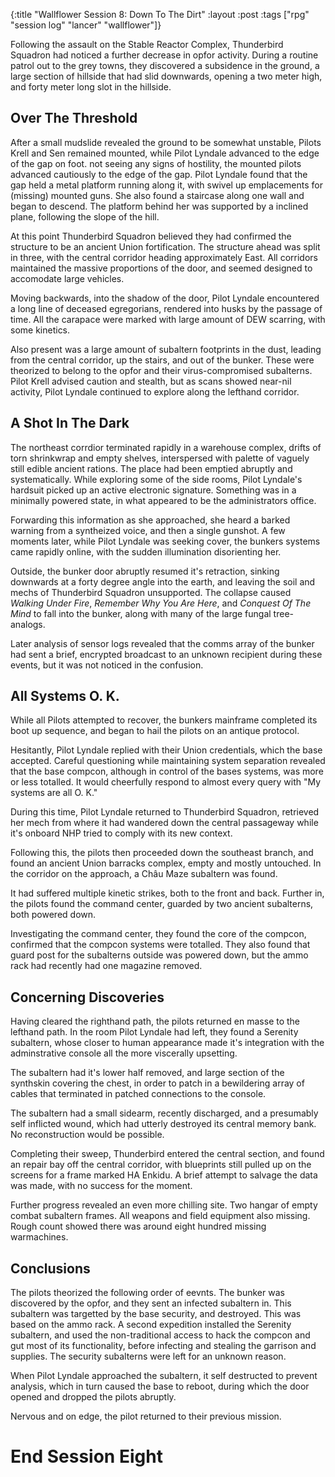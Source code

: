 {:title "Wallflower Session 8: Down To The Dirt"
:layout :post
:tags ["rpg" "session log" "lancer" "wallflower"]}


Following the assault on the Stable Reactor Complex, Thunderbird Squadron had noticed a further decrease in opfor activity. During a routine patrol out to the grey towns, they discovered a subsidence in the ground, a large section of hillside that had slid downwards, opening a two meter high, and forty meter long slot in the hillside.

## Over The Threshold

After a small mudslide revealed the ground to be somewhat unstable, Pilots Krell and Sen remained mounted, while Pilot Lyndale advanced to the edge of the gap on foot. not seeing any signs of hostility, the mounted pilots advanced cautiously to the edge of the gap.
Pilot Lyndale found that the gap held a metal platform running along it, with swivel up emplacements for (missing) mounted guns. She also found a staircase along one wall and began to descend. The platform behind her was supported by a inclined plane, following the slope of the hill.

At this point Thunderbird Squadron believed they had confirmed the structure to be an ancient Union fortification. The structure ahead was split in three, with the central corridor heading approximately East. All corridors maintained the massive proportions of the door, and seemed designed to accomodate large vehicles.

Moving backwards, into the shadow of the door, Pilot Lyndale encountered a long line of deceased egregorians, rendered into husks by the passage of time. All the carapace were marked with large amount of DEW scarring, with some kinetics. 

Also present was a large amount of subaltern footprints in the dust, leading from the central corridor, up the stairs, and out of the bunker. These were theorized to belong to the opfor and their virus-compromised subalterns. Pilot Krell advised caution and stealth, but as scans showed near-nil activity, Pilot Lyndale continued to explore along the lefthand corridor.

## A Shot In The Dark

The northeast corrdior terminated rapidly in a warehouse complex, drifts of torn shrinkwrap and empty shelves, interspersed with palette of vaguely still edible ancient rations. The place had been emptied abruptly and systematically. While exploring some of the side rooms, Pilot Lyndale's hardsuit picked up an active electronic signature. Something was in a minimally powered state, in what appeared to be the administrators office.

Forwarding this information as she approached, she heard a barked warning from a syntheized voice, and then a single gunshot.
A few moments later, while Pilot Lyndale was seeking cover, the bunkers systems came rapidly online, with the sudden illumination disorienting her.

Outside, the bunker door abruptly resumed it's retraction, sinking downwards at a forty degree angle into the earth, and leaving the soil and mechs of Thunderbird Squadron unsupported. The collapse caused *Walking Under Fire*, *Remember Why You Are Here*, and *Conquest Of The Mind* to fall into the bunker, along with many of the large fungal tree-analogs.

Later analysis of sensor logs revealed that the comms array of the bunker had sent a brief, encrypted broadcast to an unknown recipient during these events, but it was not noticed in the confusion. 


## All Systems O. K.
While all Pilots attempted to recover, the bunkers mainframe completed its boot up sequence, and began to hail the pilots on an antique protocol.

Hesitantly, Pilot Lyndale replied with their Union credentials, which the base accepted. 
Careful questioning while maintaining system separation revealed that the base compcon, although in control of the bases systems, was more or less totalled.
It would cheerfully respond to almost every query with "My systems are all O. K."

During this time, Pilot Lyndale returned to Thunderbird Squadron,
retrieved her mech from where it had wandered down the central passageway while it's 
onboard NHP tried to comply with its new context.

Following this, the pilots then proceeded down the southeast branch, and found an ancient Union barracks complex, empty and mostly untouched. In the corridor on the approach, a Châu Maze subaltern was found. 

It had suffered multiple kinetic strikes, both to the front and back.
Further in, the pilots found the command center, guarded by two ancient subalterns, both powered down.

Investigating the command center, they found the core of the compcon, confirmed that the compcon systems were totalled. They also found that guard post for the subalterns outside was powered down, but the ammo rack had recently had one magazine removed.


## Concerning Discoveries
Having cleared the righthand path, the pilots returned en masse to the lefthand path.
In the room Pilot Lyndale had left, they found a Serenity subaltern, whose closer to human appearance made it's integration with the adminstrative console all the more viscerally upsetting.

The subaltern had it's lower half removed, and large section of the synthskin covering the chest, in order to patch in a bewildering array of cables that terminated in patched connections to the console.

The subaltern had a small sidearm, recently discharged, and a presumably self inflicted wound, which had utterly destroyed its central memory bank. No reconstruction would be possible.

Completing their sweep, Thunderbird entered the central section, and found an repair bay off the central corridor, with blueprints still pulled up on the screens for a frame marked HA Enkidu. A brief attempt to salvage the data was made, with no success for the moment.

Further progress revealed an even more chilling site. Two hangar of empty combat subaltern frames. All weapons and field equipment also missing. Rough count showed there was around eight hundred missing warmachines.

## Conclusions
The pilots theorized the following order of eevnts.
The bunker was discovered by the opfor, and they sent an infected subaltern in. This subaltern was targetted by the base security, and destroyed. This was based on the ammo rack.
A second expedition installed the Serenity subaltern, and used the non-traditional access to hack the compcon and gut most of its functionality, before infecting and stealing the garrison and supplies. The security subalterns were left for an unknown reason.

When Pilot Lyndale approached the subaltern, it self destructed to prevent analysis, which in turn caused the base to reboot, during which the door opened and dropped the pilots abruptly.

Nervous and on edge, the pilot returned to their previous mission.

# End Session Eight



